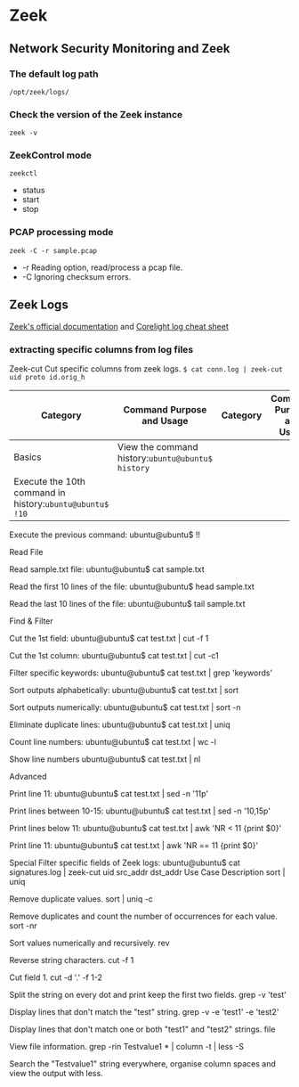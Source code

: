 # Zeek

## Network Security Monitoring and Zeek
### The default log path
```/opt/zeek/logs/```
### Check the version of the Zeek instance
```zeek -v```
### ZeekControl mode
```zeekctl```
- status
- start 
- stop
### PCAP processing mode
```zeek -C -r sample.pcap```
- -r    Reading option, read/process a pcap file.
- -C    Ignoring checksum errors.

## Zeek Logs
[Zeek's official documentation](https://docs.zeek.org/en/current/script-reference/log-files.html) and [Corelight log cheat sheet](https://corelight.com/about-zeek/zeek-data)
### extracting specific columns from log files
Zeek-cut	Cut specific columns from zeek logs.
```$ cat conn.log | zeek-cut uid proto id.orig_h```

| Category | Command Purpose and Usage | Category | Command Purpose and Usage |
|----------|---------------------------|----------|---------------------------|
| Basics | View the command history:```ubuntu@ubuntu$ history``` 
Execute the 10th command in history:```ubuntu@ubuntu$ !10``` |

Execute the previous command:
ubuntu@ubuntu$ !!

Read File	


Read sample.txt file:
ubuntu@ubuntu$ cat sample.txt

Read the first 10 lines of the file:
ubuntu@ubuntu$ head sample.txt

Read the last 10 lines of the file:
ubuntu@ubuntu$ tail sample.txt

Find
&
Filter



Cut the 1st field:
ubuntu@ubuntu$ cat test.txt | cut -f 1

Cut the 1st column:
ubuntu@ubuntu$ cat test.txt | cut -c1

Filter specific keywords:
ubuntu@ubuntu$ cat test.txt | grep 'keywords'

Sort outputs alphabetically:
ubuntu@ubuntu$ cat test.txt | sort

Sort outputs numerically:
ubuntu@ubuntu$ cat test.txt | sort -n

Eliminate duplicate lines:
ubuntu@ubuntu$ cat test.txt | uniq

Count line numbers:
ubuntu@ubuntu$ cat test.txt | wc -l

Show line numbers
ubuntu@ubuntu$ cat test.txt | nl

Advanced


Print line 11:
ubuntu@ubuntu$ cat test.txt | sed -n '11p'

Print lines between 10-15:
ubuntu@ubuntu$ cat test.txt | sed -n '10,15p'

Print lines below 11:
ubuntu@ubuntu$ cat test.txt | awk 'NR < 11 {print $0}'

Print line 11:
ubuntu@ubuntu$ cat test.txt | awk 'NR == 11 {print $0}'

Special	
Filter specific fields of Zeek logs:
ubuntu@ubuntu$ cat signatures.log | zeek-cut uid src_addr dst_addr
Use Case	Description
sort | uniq

Remove duplicate values.
sort | uniq -c 

Remove duplicates and count the number of occurrences for each value.
sort -nr

Sort values numerically and recursively.
rev

Reverse string characters.
cut -f 1

Cut field 1.
cut -d '.' -f 1-2

Split the string on every dot and print keep the first two fields.
grep -v 'test'

Display lines that  don't match the "test" string.
grep -v -e 'test1' -e 'test2'

Display lines that don't match one or both "test1" and "test2" strings.
file 

View file information.
grep -rin Testvalue1 * | column -t | less -S

Search the "Testvalue1" string everywhere, organise column spaces and view the output with less.



